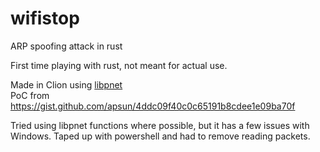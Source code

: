 # wifistop
ARP spoofing attack in rust

First time playing with rust, not meant for actual use.

Made in Clion using [libpnet](https://github.com/libpnet/libpnet) <br>
PoC from https://gist.github.com/apsun/4ddc09f40c0c65191b8cdee1e09ba70f

Tried using libpnet functions where possible, but it has a few issues with Windows. 
Taped up with powershell and had to remove reading packets.
